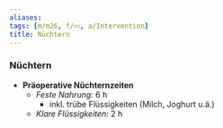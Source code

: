 ```yaml
---
aliases: 
tags: [m/m26, f/💤, a/Intervention]
title: Nüchtern
---
```

### Nüchtern
- **Präoperative Nüchternzeiten**
	- *Feste Nahrung:* 6 h
		- inkl. trübe Flüssigkeiten (Milch, Joghurt u.ä.)
	- *Klare Flüssigkeiten:* 2 h